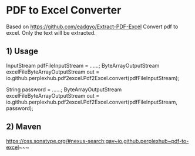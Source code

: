 # PDF to Excel Converter
Based on https://github.com/eadgyo/Extract-PDF-Excel
Convert pdf to excel. Only the text will be extracted.

## 1) Usage

InputStream pdfFileInputStream = ......;
ByteArrayOutputStream excelFileByteArrayOutputStream out = io.github.perplexhub.pdf2excel.Pdf2Excel.convert(pdfFileInputStream);

String password = ......;
ByteArrayOutputStream excelFileByteArrayOutputStream out = io.github.perplexhub.pdf2excel.Pdf2Excel.convert(pdfFileInputStream, password);

## 2) Maven

https://oss.sonatype.org/#nexus-search;gav~io.github.perplexhub~pdf-to-excel~~~
